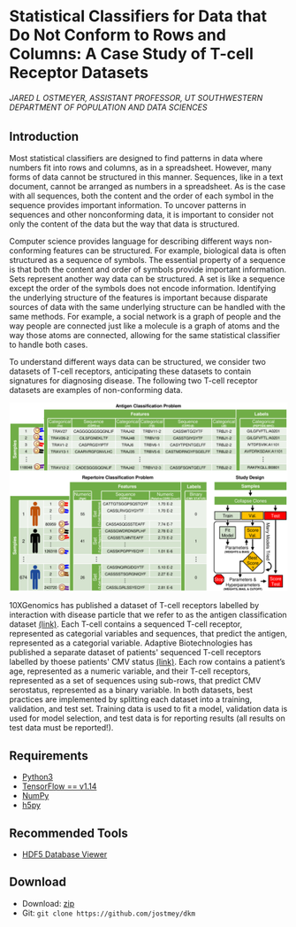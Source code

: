 # Statistical Classifiers for Data that Do Not Conform to Rows and Columns: A Case Study of T-cell Receptor Datasets
###### JARED L OSTMEYER, ASSISTANT PROFESSOR, UT SOUTHWESTERN DEPARTMENT OF POPULATION AND DATA SCIENCES

## Introduction

Most statistical classifiers are designed to find patterns in data where numbers fit into rows and columns, as in a spreadsheet. However, many forms of data cannot be structured in this manner. Sequences, like in a text document, cannot be arranged as numbers in a spreadsheet. As is the case with all sequences, both the content and the order of each symbol in the sequence provides important information. To uncover patterns in sequences and other nonconforming data, it is important to consider not only the content of the data but the way that data is structured.

Computer science provides language for describing different ways non-conforming features can be structured. For example, biological data is often structured as a sequence of symbols. The essential property of a sequence is that both the content and order of symbols provide important information. Sets represent another way data can be structured. A set is like a sequence except the order of the symbols does not encode information. Identifying the underlying structure of the features is important because disparate sources of data with the same underlying structure can be handled with the same methods. For example, a social network is a graph of people and the way people are connected just like a molecule is a graph of atoms and the way those atoms are connected, allowing for the same statistical classifier to handle both cases.

To understand different ways data can be structured, we consider two datasets of T-cell receptors, anticipating these datasets to contain signatures for diagnosing disease. The following two T-cell receptor datasets are examples of non-conforming data.

![alt text](artwork/data.png "Layout of data used in this study")

10XGenomics has published a dataset of T-cell receptors labelled by interaction with disease particle that we refer to as the antigen classification dataset [(link)](https://www.10xgenomics.com/resources/application-notes/a-new-way-of-exploring-immunity-linking-highly-multiplexed-antigen-recognition-to-immune-repertoire-and-phenotype/). Each T-cell contains a sequenced T-cell receptor, represented as categorial variables and sequences, that predict the antigen, represented as a categorial variable. Adaptive Biotechnologies has published a separate dataset of patients' sequenced T-cell receptors labelled by thoese patients' CMV status [(link)](https://clients.adaptivebiotech.com/pub/emerson-2017-natgen). Each row contains a patient’s age, represented as a numeric variable, and their T-cell receptors, represented as a set of sequences using sub-rows, that predict CMV serostatus, represented as a binary variable. In both datasets, best practices are implemented by splitting each dataset into a training, validation, and test set. Training data is used to fit a model, validation data is used for model selection, and test data is for reporting results (all results on test data must be reported!).

## Requirements

* [Python3](https://www.python.org/)
* [TensorFlow == v1.14](https://www.tensorflow.org/)
* [NumPy](http://www.numpy.org/)
* [h5py](https://www.h5py.org/)

## Recommended Tools

* [HDF5 Database Viewer](https://www.hdfgroup.org/downloads/hdfview/)

## Download

* Download: [zip](https://github.com/jostmey/dkm/zipball/master)
* Git: `git clone https://github.com/jostmey/dkm`
